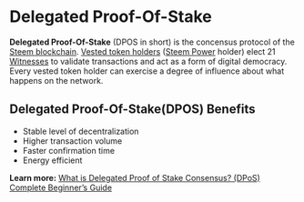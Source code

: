 # Delegated Proof-Of-Stake

**Delegated Proof-Of-Stake** (DPOS in short) is the concensus protocol of the [Steem blockchain](/glossary/steem-blockchain.md). [Vested token holders](/glossary/vests.md) ([Steem Power](/glossary/steem-power.md) holder) elect 21 [Witnesses](/glossary/witness.md) to validate transactions and act as a form of digital democracy. Every vested token holder can exercise a degree of influence about what happens on the network.

## Delegated Proof-Of-Stake(DPOS) Benefits
- Stable level of decentralization
- Higher transaction volume
- Faster confirmation time
- Energy efficient

**Learn more:** [What is Delegated Proof of Stake Consensus? (DPoS) Complete Beginner’s Guide](https://blockonomi.com/delegated-proof-of-stake/)